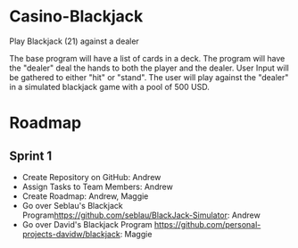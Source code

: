 # Casino-Blackjack
Play Blackjack (21) against a dealer

The base program will have a list of cards in a deck. The program will have the "dealer" deal the hands to both the player and the 
dealer. User Input will be gathered to either "hit" or "stand". The user will play against the "dealer" in a simulated blackjack game with a pool of 500 USD.

# Roadmap
## Sprint 1
- Create Repository on GitHub: Andrew
- Assign Tasks to Team Members: Andrew
- Create Roadmap: Andrew, Maggie
- Go over Seblau's Blackjack Program<https://github.com/seblau/BlackJack-Simulator>: Andrew
- Go over David's Blackjack Program <https://github.com/personal-projects-davidw/blackjack>: Maggie 
